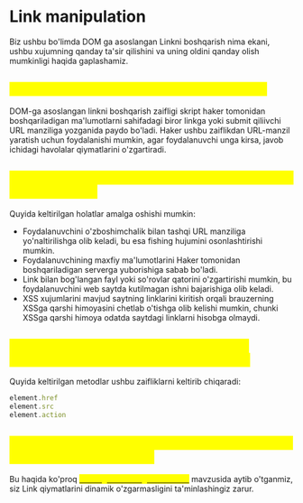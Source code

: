 # Link manipulation

Biz ushbu bo'limda DOM ga asoslangan Linkni boshqarish nima ekani, ushbu xujumning qanday ta'sir qilishini va uning oldini qanday olish mumkinligi haqida gaplashamiz.

## <mark style="color:yellow;">DOM ga asoslangan linkni boshqarish  nima ?</mark> <a href="#dom-ga-asoslangan-link-manipulation-nima" id="dom-ga-asoslangan-link-manipulation-nima"></a>

DOM-ga asoslangan linkni boshqarish zaifligi skript haker tomonidan boshqariladigan ma'lumotlarni sahifadagi biror linkga yoki submit qiliivchi URL manziliga yozganida paydo bo'ladi. Haker ushbu zaiflikdan URL-manzil yaratish uchun foydalanishi mumkin, agar foydalanuvchi unga kirsa, javob ichidagi havolalar qiymatlarini o'zgartiradi.

## <mark style="color:yellow;">DOM ga asoslangan linkni boshqarish zaifligining ta'siri qanday ?</mark> <a href="#dom-ga-asoslangan-link-manipulation-tasiri-qanday" id="dom-ga-asoslangan-link-manipulation-tasiri-qanday"></a>

Quyida keltirilgan holatlar amalga oshishi mumkin:

* Foydalanuvchini o'zboshimchalik bilan tashqi URL manziliga yo'naltirilishga olib keladi, bu esa fishing hujumini osonlashtirishi mumkin.
* Foydalanuvchining maxfiy ma'lumotlarini Haker tomonidan boshqariladigan serverga yuborishiga sabab bo'ladi.
* Link bilan bog'langan fayl yoki so'rovlar qatorini o'zgartirishi mumkin, bu foydalanuvchini web saytda kutilmagan ishni bajarishiga olib keladi.
* XSS xujumlarini mavjud saytning linklarini kiritish orqali brauzerning XSSga qarshi himoyasini chetlab o'tishga olib kelishi mumkin, chunki XSSga qarshi himoya odatda saytdagi linklarni hisobga olmaydi.

## <mark style="color:yellow;">Qaysi metodlar DOM ga asoslangan linkni boshqarish zaifliklarini keltirib chiqaradi ?</mark> <a href="#qaysi-sink-lar-ushbu-dom-ga-asoslangan-link-manipulation-zaifliklarini-keltirib-chiqaradi" id="qaysi-sink-lar-ushbu-dom-ga-asoslangan-link-manipulation-zaifliklarini-keltirib-chiqaradi"></a>

Quyida keltirilgan metodlar ushbu zaifliklarni keltirib chiqaradi:

```javascript
element.href
element.src
element.action
```

## <mark style="color:yellow;">DOM ga asoslangan linkni boshqarish zaifliklarini qanday qilib oldi olinadi ?</mark> <a href="#qanday-qilib-dom-ga-asoslangan-link-manipulation-zaifliklarini-oldini-olish-mumkin" id="qanday-qilib-dom-ga-asoslangan-link-manipulation-zaifliklarini-oldini-olish-mumkin"></a>

Bu haqida ko'proq [<mark style="color:yellow;">DOM-ga asoslangan zaifliklar</mark>](broken-reference) mavzusida aytib o'tganmiz, siz Link qiymatlarini dinamik o'zgarmasligini ta'minlashingiz zarur.
